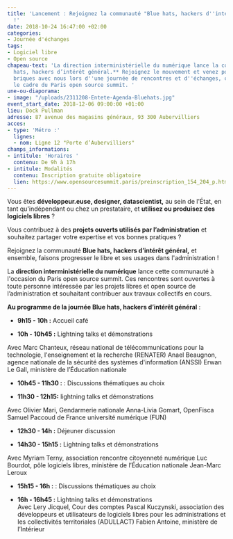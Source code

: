 ```yaml
---
title: 'Lancement : Rejoignez la communauté "Blue hats, hackers d''intérêt général"
  !'
date: 2018-10-24 16:47:00 +02:00
categories:
- Journée d'échanges
tags:
- Logiciel libre
- Open source
chapeau-text: 'La direction interministérielle du numérique lance la communauté **Blue
  hats, hackers d’intérêt général.** Rejoignez le mouvement et venez poser les premières
  briques avec nous lors d''une journée de rencontres et d''échanges, organisée dans
  le cadre du Paris open source summit. '
une-ou-diaporama:
- image: "/uploads/2311208-Entete-Agenda-Bluehats.jpg"
event_start_date: 2018-12-06 09:00:00 +01:00
lieu: Dock Pullman
adresse: 87 avenue des magasins généraux, 93 300 Aubervilliers
acces:
- type: 'Métro :'
  lignes:
  - nom: Ligne 12 "Porte d’Aubervilliers"
champs_informations:
- intitule: 'Horaires '
  contenu: De 9h à 17h
- intitule: Modalités
  contenu: Inscription gratuite obligatoire
  lien: https://www.opensourcesummit.paris/preinscription_154_204_p.html
---
```


Vous êtes **développeur.euse, designer, datascientist,** au sein de l'État, en tant qu'indépendant ou chez un prestataire, et **utilisez ou produisez des logiciels libres** ? 

Vous contribuez à des **projets ouverts utilisés par l’administration** et souhaitez partager votre expertise et vos bonnes pratiques ?

Rejoignez la communauté **Blue hats, hackers d’intérêt général,** et ensemble, faisons progresser le libre et ses usages dans l'administration ! 

La **direction interministérielle du numérique** lance cette communauté à l'occasion du Paris open source summit. Ces rencontres sont ouvertes à toute personne intéressée par les projets libres et open source de l’administration et souhaitant contribuer aux travaux collectifs en cours. 

**Au programme de la journée Blue hats, hackers d’intérêt général** : 

* **9h15 - 10h :** Accueil café

* **10h - 10h45 :** Lightning talks et démonstrations 

Avec Marc Chanteux, réseau national de télécommunications pour la technologie, l'enseignement et la recherche (RENATER)
Anael Beaugnon, agence nationale de la sécurité des systèmes d'information (ANSSI)
Erwan Le Gall, ministère de l’Éducation nationale

* **10h45 - 11h30 :** : Discussions thématiques au choix

* **11h30 - 12h15:** lightning talks et démonstrations

Avec Olivier Mari, Gendarmerie nationale 
Anna-Livia Gomart, OpenFisca
Samuel Paccoud de France université numérique (FUN)

* **12h30 - 14h :** Déjeuner discussion 

* **14h30 - 15h15 :** Lightning talks et démonstrations

Avec Myriam Terny, association rencontre citoyenneté numérique
Luc Bourdot, pôle logiciels libres, ministère de l’Éducation nationale
Jean-Marc Leroux

* **15h15 - 16h :**  : Discussions thématiques au choix

* **16h - 16h45 :** Lightning talks et démonstrations
<br>Avec Lery Jicquel, Cour des comptes
Pascal Kuczynski, association des développeurs et utilisateurs de logiciels libres pour les administrations et les collectivités territoriales (ADULLACT)
Fabien Antoine, ministère de l’Intérieur 





